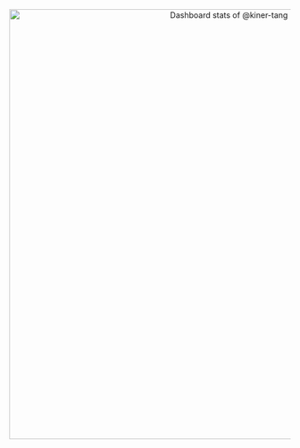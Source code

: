 <a href="https://next.ossinsight.io/widgets/official/compose-user-dashboard-stats?user_id=10286961" target="_blank" style="display: block" align="center">
  <picture>
    <source media="(prefers-color-scheme: dark)" srcset="https://next.ossinsight.io/widgets/official/compose-user-dashboard-stats/thumbnail.png?user_id=10286961&image_size=auto&color_scheme=dark" width="771" height="auto">
    <img alt="Dashboard stats of @kiner-tang" src="https://next.ossinsight.io/widgets/official/compose-user-dashboard-stats/thumbnail.png?user_id=10286961&image_size=auto&color_scheme=light" width="771" height="auto">
  </picture>
</a>
